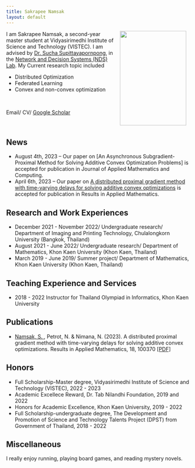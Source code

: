 ```yaml
---
title: Sakrapee Namsak
layout: default
---
```

<div> <img src="https://drive.google.com/uc?id=1rDKoz45pmf332HrRpoF5LTqnCOao9VvF" style="width:180px;height:256px;margin-left:15px; margin-right:15px;float:right;"/>
  
I am Sakrapee Namsak, a second-year master student at Vidyasirimedhi Institute of Science and Technology (VISTEC). I am advised by <a href="https://vistec.ist/faculty-member/sucha">Dr. Sucha Supittayapornpong</a>, in the <a href="https://vistec.ist/network">Network and Decision Systems (NDS) Lab</a>. My Current research topic included 
<ul>
  <li>Distributed Optimization</li>
  <li>Federated Learning</li>
  <li>Convex and non-convex optimization</li>
</ul>  
 
<br>

Email/ CV/ <a href = "https://scholar.google.com/citations?user=ssnv7WkAAAAJ&hl=en"> Google Scholar </a>
</div>
<br>

## News
* August 4th, 2023 – Our paper on [An Asynchronous Subgradient-Proximal Method for Solving Additive Convex Optimization Problems] is accepted for publication in Journal of Applied Mathematics and Computing.
* April 6th, 2023 – Our paper on [A distributed proximal gradient method with time-varying delays for solving additive convex optimizations](https://www.sciencedirect.com/science/article/pii/S259003742300016X) is accepted for publication in Results in Applied Mathematics.

## Research and Work Experiences
* December 2021 - November 2022/ Undergraduate research/ Department of Imaging and Printing Technology, Chulalongkorn University (Bangkok, Thailand)
* August 2021 - June 2022/ Undergraduate research/ Department of Mathematics, Khon Kaen University (Khon Kaen, Thailand)
* March 2019 - June 2019/ Summer project/ Department of Mathematics, Khon Kaen University (Khon Kaen, Thailand)
  
## Teaching Experience and Services
* 2018 - 2022 Instructor for Thailand Olympiad in Informatics, Khon Kaen University
  
## Publications 
* <u> Namsak, S. </u> , Petrot, N. & Nimana, N. (2023). A distributed proximal gradient method with time-varying delays for solving additive convex optimizations. Results in Applied Mathematics, 18, 100370 [[PDF]](https://www.sciencedirect.com/science/article/pii/S259003742300016X)

  
## Honors
* Full Scholarship-Master degree, Vidyasirimedhi Institute of Science and Technology (VISTEC), 2022 - 2023
* Academic Excellece Reward, Dr. Tab Nilandhi Foundation, 2019 and 2022
* Honors for Academic Excellence, Khon Kaen University, 2019 - 2022
* Full Scholarship-undergraduate degree, The Development and Promotion of Science and Technology Talents Project (DPST) from Government of Thailand, 2018 - 2022

## Miscellaneous
I really enjoy running, playing board games, and reading mystery novels.
